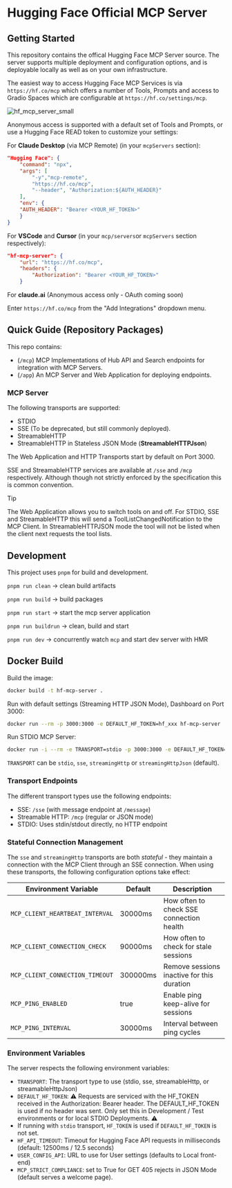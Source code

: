 # Hugging Face Official MCP Server 

## Getting Started

This repository contains the offical Hugging Face MCP Server source. The server supports multiple deployment and configuration options, and is deployable locally as well as on your own infrastructure.

The easiest way to access Hugging Face MCP Services is via `https://hf.co/mcp` which offers a number of Tools, Prompts and access to Gradio Spaces which are configurable at `https://hf.co/settings/mcp`. 

![hf_mcp_server_small](https://github.com/user-attachments/assets/d30f9f56-b08c-4dfc-a68f-a164a93db564)

Anonymous access is supported with a default set of Tools and Prompts, or use a Hugging Face READ token to customize your settings:

For **Claude Desktop** (via MCP Remote) (in your `mcpServers` section):

```JSON
"Hugging Face": {
    "command": "npx",
    "args": [
        "-y","mcp-remote",
        "https://hf.co/mcp",
        "--header", "Authorization:${AUTH_HEADER}"
    ],
    "env": {
    "AUTH_HEADER": "Bearer <YOUR_HF_TOKEN>"
    }
}
```

For **VSCode** and **Cursor** (in your `mcp/servers`or `mcpServers` section respectively):


```JSON
"hf-mcp-server": {
    "url": "https://hf.co/mcp",
    "headers": {
        "Authorization": "Bearer <YOUR_HF_TOKEN>"
    }
```

For **claude.ai** (Anonymous access only - OAuth coming soon)

Enter `https://hf.co/mcp` from the "Add Integrations" dropdown menu.


## Quick Guide (Repository Packages)

This repo contains:

 - (`/mcp`) MCP Implementations of Hub API and Search endpoints for integration with MCP Servers. 
 - (`/app`) An MCP Server and Web Application for deploying endpoints.

### MCP Server

The following transports are supported:

- STDIO 
- SSE (To be deprecated, but still commonly deployed).
- StreamableHTTP
- StreamableHTTP in Stateless JSON Mode (**StreamableHTTPJson**)

The Web Application and HTTP Transports start by default on Port 3000. 

SSE and StreamableHTTP services are available at `/sse` and `/mcp` respectively. Although though not strictly enforced by the specification this is common convention.

> [!TIP]
> The Web Application allows you to switch tools on and off. For STDIO, SSE and StreamableHTTP this will send a ToolListChangedNotification to the MCP Client. In StreamableHTTPJSON mode the tool will not be listed when the client next requests the tool lists.


## Development

This project uses `pnpm` for build and development. 

`pnpm run clean` -> clean build artifacts

`pnpm run build` -> build packages

`pnpm run start` -> start the mcp server application

`pnpm run buildrun` -> clean, build and start

`pnpm run dev` -> concurrently watch `mcp` and start dev server with HMR


## Docker Build

Build the image:
```bash
docker build -t hf-mcp-server .
```

Run with default settings (Streaming HTTP JSON Mode), Dashboard on Port 3000:
```bash
docker run --rm -p 3000:3000 -e DEFAULT_HF_TOKEN=hf_xxx hf-mcp-server
```

Run STDIO MCP Server:
```bash
docker run -i --rm -e TRANSPORT=stdio -p 3000:3000 -e DEFAULT_HF_TOKEN=hf_xxx hf-mcp-server
```

`TRANSPORT` can be `stdio`, `sse`, `streamingHttp` or `streamingHttpJson` (default).

### Transport Endpoints

The different transport types use the following endpoints:
- SSE: `/sse` (with message endpoint at `/message`)
- Streamable HTTP: `/mcp` (regular or JSON mode)
- STDIO: Uses stdin/stdout directly, no HTTP endpoint

### Stateful Connection Management

The `sse` and `streamingHttp` transports are both _stateful_ - they maintain a connection with the MCP Client through an SSE connection. When using these transports, the following configuration options take effect:

| Environment Variable              | Default | Description |
|-----------------------------------|---------|-------------|
| `MCP_CLIENT_HEARTBEAT_INTERVAL`   | 30000ms | How often to check SSE connection health |
| `MCP_CLIENT_CONNECTION_CHECK`     | 90000ms | How often to check for stale sessions |
| `MCP_CLIENT_CONNECTION_TIMEOUT`   | 300000ms | Remove sessions inactive for this duration |
| `MCP_PING_ENABLED`                | true    | Enable ping keep-alive for sessions |
| `MCP_PING_INTERVAL`               | 30000ms | Interval between ping cycles | 


### Environment Variables

The server respects the following environment variables:
- `TRANSPORT`: The transport type to use (stdio, sse, streamableHttp, or streamableHttpJson)
- `DEFAULT_HF_TOKEN`: ⚠️ Requests are serviced with the HF_TOKEN received in the Authorization: Bearer header. The DEFAULT_HF_TOKEN is used if no header was sent. Only set this in Development / Test environments or for local STDIO Deployments. ⚠️
- If running with `stdio` transport, `HF_TOKEN` is used if `DEFAULT_HF_TOKEN` is not set.
- `HF_API_TIMEOUT`: Timeout for Hugging Face API requests in milliseconds (default: 12500ms / 12.5 seconds)
- `USER_CONFIG_API`: URL to use for User settings (defaults to Local front-end)
- `MCP_STRICT_COMPLIANCE`: set to True for GET 405 rejects in JSON Mode (default serves a welcome page).

